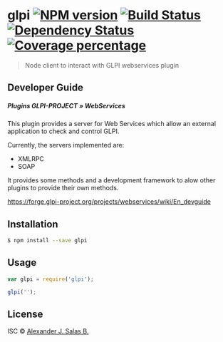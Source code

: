 # glpi [![NPM version][npm-image]][npm-url] [![Build Status][travis-image]][travis-url] [![Dependency Status][daviddm-image]][daviddm-url] [![Coverage percentage][coveralls-image]][coveralls-url]
> Node client to interact with GLPI webservices plugin

## Developer Guide
##### Plugins GLPI-PROJECT » WebServices

This plugin provides a server for Web Services which allow an external application to check and control GLPI.

Currently, the servers implemented are:
* XMLRPC
* SOAP

It provides some methods and a development framework to alow other plugins to provide their own methods.

https://forge.glpi-project.org/projects/webservices/wiki/En_devguide

## Installation

```sh
$ npm install --save glpi
```

## Usage

```js
var glpi = require('glpi');

glpi('');
```
## License

ISC © [Alexander J. Salas B.](http://ajsb85.com)


[npm-image]: https://badge.fury.io/js/glpi.svg
[npm-url]: https://npmjs.org/package/glpi
[travis-image]: https://travis-ci.org/ajsb85/npm-glpi.svg?branch=master
[travis-url]: https://travis-ci.org/ajsb85/npm-glpi
[daviddm-image]: https://david-dm.org/ajsb85/npm-glpi.svg?theme=shields.io
[daviddm-url]: https://david-dm.org/ajsb85/npm-glpi
[coveralls-image]: https://coveralls.io/repos/ajsb85/npm-glpi/badge.svg
[coveralls-url]: https://coveralls.io/r/ajsb85/npm-glpi
